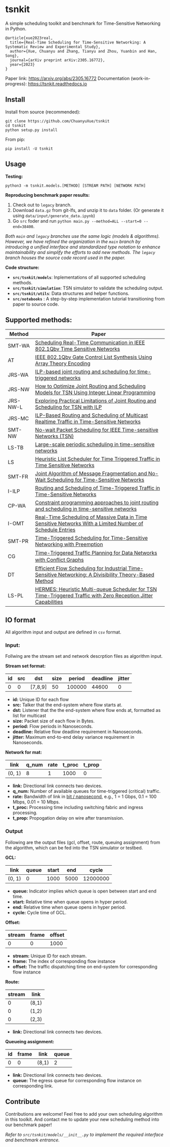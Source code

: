 # tsnkit

A simple scheduling toolkit and benchmark for Time-Sensitive Networking in Python.

```
@article{xue2023real,
  title={Real-Time Scheduling for Time-Sensitive Networking: A Systematic Review and Experimental Study},
  author={Xue, Chuanyu and Zhang, Tianyu and Zhou, Yuanbin and Han, Song},
  journal={arXiv preprint arXiv:2305.16772},
  year={2023}
}
```
Paper link: https://arxiv.org/abs/2305.16772
Documentation (work-in-progress): https://tsnkit.readthedocs.io

## Install

Install from source (recommended):

```
git clone https://github.com/ChuanyuXue/tsnkit
cd tsnkit
python setup.py install
```


From pip:

```
pip install -U tsnkit
```



## Usage

**Testing:**

```
python3 -m tsnkit.models.[METHOD] [STREAM PATH] [NETWORK PATH]
```
**Reproducing benchmark paper results:**

1. Check out to `legacy` branch.
2. Download `data.gz` from git-lfs, and unzip it to `data` folder. (Or generate it using `data/input/generate_data.ipynb`)
3. Go `src` foder and run `python main.py --method=ALL --start=0 --end=38400`.

*Both `main` and `legacy` branches use the same logic (models & algorithms). However, we have refined the organization in the `main` branch by introducing a unified interface and standardized type notation to enhance maintainability and simplify the efforts to add new methods. The `legacy` branch houses the source code record used in the paper.*

**Code structure:**


- **`src/tsnkit/models`**: Inplementations of all supported scheduling methods.
- **`src/tsnkit/simulation`**: TSN simulator to validate the scheduling output.
- **`src/tsnkit/utils`**: Data structures and helper functions.
- **`src/notebooks`** : A step-by-step implementation tutorial transitioning from paper to source code.



## Supported methods:

| Method   | Paper                                                                                                                                                                                                                                                                                                                                                                                                                                                                                                                                                                                                                                                                                                                                                                                                                                                                                                                                                                                                                                                                                                                                                                                                                                                                                                                                                                                                                                                                                                                                                                                                                                                                                                                                                                                                                                                                                                                                                                                                                                                                                                                     |
| -------- | ------------------------------------------------------------------------------------------------------------------------------------------------------------------------------------------------------------------------------------------------------------------------------------------------------------------------------------------------------------------------------------------------------------------------------------------------------------------------------------------------------------------------------------------------------------------------------------------------------------------------------------------------------------------------------------------------------------------------------------------------------------------------------------------------------------------------------------------------------------------------------------------------------------------------------------------------------------------------------------------------------------------------------------------------------------------------------------------------------------------------------------------------------------------------------------------------------------------------------------------------------------------------------------------------------------------------------------------------------------------------------------------------------------------------------------------------------------------------------------------------------------------------------------------------------------------------------------------------------------------------------------------------------------------------------------------------------------------------------------------------------------------------------------------------------------------------------------------------------------------------------------------------------------------------------------------------------------------------------------------------------------------------------------------------------------------------------------------------------------------------- |
| SMT-WA   | [Scheduling Real-Time Communication in IEEE 802.1Qbv Time Sensitive Networks](https://dl.acm.org/doi/pdf/10.1145/2997465.2997470)                                                                                                                                                                                                                                                                                                                                                                                                                                                                                                                                                                                                                                                                                                                                                                                                                                                                                                                                                                                                                                                                                                                                                                                                                                                                                                                                                                                                                                                                                                                                                                                                                                                                                                                                                                                                                                                                                                                                                                                         |
| AT       | [IEEE 802.1Qbv Gate Control List Synthesis Using Array Theory Encoding](https://ieeexplore.ieee.org/stamp/stamp.jsp?tp=&arnumber=8430062)                                                                                                                                                                                                                                                                                                                                                                                                                                                                                                                                                                                                                                                                                                                                                                                                                                                                                                                                                                                                                                                                                                                                                                                                                                                                                                                                                                                                                                                                                                                                                                                                                                                                                                                                                                                                                                                                                                                                                                                 |
| JRS-WA   | [ILP-based joint routing and scheduling for time-triggered networks](https://dl.acm.org/doi/pdf/10.1145/3139258.3139289?casa_token=RfXCSV_16bgAAAAA:ErHwYiCRp7DrH3JiSQX6_kOtmb62FqrfWiS4HeirDZvLog3tq9aiyc_GYcRnezpAOE8WBICdT25u)                                                                                                                                                                                                                                                                                                                                                                                                                                                                                                                                                                                                                                                                                                                                                                                                                                                                                                                                                                                                                                                                                                                                                                                                                                                                                                                                                                                                                                                                                                                                                                                                                                                                                                                                                                                                                                                                                         |
| JRS-NW   | [How to Optimize Joint Routing and Scheduling Models for TSN Using Integer Linear Programming](https://www2.informatik.uni-stuttgart.de/bibliothek/ftp/ncstrl.ustuttgart_fi/INPROC-2021-01/INPROC-2021-01.pdf)                                                                                                                                                                                                                                                                                                                                                                                                                                                                                                                                                                                                                                                                                                                                                                                                                                                                                                                                                                                                                                                                                                                                                                                                                                                                                                                                                                                                                                                                                                                                                                                                                                                                                                                                                                                                                                                                                                            |
| JRS-NW-L | [Exploring Practical Limitations of Joint Routing and Scheduling for TSN with ILP](https://ieeexplore.ieee.org/stamp/stamp.jsp?arnumber=8607243&casa_token=ynpoxBcgvFgAAAAA:na1WepOT9xvsfq_ZhUGKTakW6Uq65ZkAFG-tGVl3B5ZKVg1xEzXgYv2yfxjiHC-c2cW6qfE8)                                                                                                                                                                                                                                                                                                                                                                                                                                                                                                                                                                                                                                                                                                                                                                                                                                                                                                                                                                                                                                                                                                                                                                                                                                                                                                                                                                                                                                                                                                                                                                                                                                                                                                                                                                                                                                                                     |
| JRS-MC   | [ILP-Based Routing and Scheduling of Multicast Realtime Traffic in Time-Sensitive Networks](https://ieeexplore.ieee.org/stamp/stamp.jsp?arnumber=9203662&casa_token=vuhKuWFB-5sAAAAA:FBdBVQgf5PP7otfBJ6zFZZ9kknGJ2xZkNpl1ipBAhk3MUUin2kKJOjD3JMAha6EZ6XgnsX7c)                                                                                                                                                                                                                                                                                                                                                                                                                                                                                                                                                                                                                                                                                                                                                                                                                                                                                                                                                                                                                                                                                                                                                                                                                                                                                                                                                                                                                                                                                                                                                                                                                                                                                                                                                                                                                                                            |
| SMT-NW   | [No-wait Packet Scheduling for IEEE Time-sensitive Networks (TSN)](https://dl.acm.org/doi/pdf/10.1145/2997465.2997494?casa_token=Aly_nknYS_4AAAAA:vfTQkiQpQoQFHIq83fHcBLOlwpZ-u64UtvcDIeL65iHPneYsufwslgMbk2I8JPV4R14rKAz38JrWYg)                                                                                                                                                                                                                                                                                                                                                                                                                                                                                                                                                                                                                                                                                                                                                                                                                                                                                                                                                                                                                                                                                                                                                                                                                                                                                                                                                                                                                                                                                                                                                                                                                                                                                                                                                                                                                                                                                         |
| LS-TB    | [Large-scale periodic scheduling in time-sensitive networks](https://reader.elsevier.com/reader/sd/pii/S0305054821002549?token=7B7B66E61DB026B7D82D9C2B43832904B7D8FE90493FDCD741B060FEA19F6A47EF7FA8666D97C19DD2D76BCBA03B27D3&originRegion=us-east-1&originCreation=20220425171034)                                                                                                                                                                                                                                                                                                                                                                                                                                                                                                                                                                                                                                                                                                                                                                                                                                                                                                                                                                                                                                                                                                                                                                                                                                                                                                                                                                                                                                                                                                                                                                                                                                                                                                                                                                                                                                     |
| LS       | [Heuristic List Scheduler for Time Triggered Traffic in Time Sensitive Networks](https://dl.acm.org/doi/pdf/10.1145/3314206.3314208)                                                                                                                                                                                                                                                                                                                                                                                                                                                                                                                                                                                                                                                                                                                                                                                                                                                                                                                                                                                                                                                                                                                                                                                                                                                                                                                                                                                                                                                                                                                                                                                                                                                                                                                                                                                                                                                                                                                                                                                      |
| SMT-FR   | [Joint Algorithm of Message Fragmentation and No-Wait Scheduling for Time-Sensitive Networks](https://ieeexplore.ieee.org/stamp/stamp.jsp?tp=&arnumber=9317715)                                                                                                                                                                                                                                                                                                                                                                                                                                                                                                                                                                                                                                                                                                                                                                                                                                                                                                                                                                                                                                                                                                                                                                                                                                                                                                                                                                                                                                                                                                                                                                                                                                                                                                                                                                                                                                                                                                                                                           |
| I-ILP    | [Routing and Scheduling of Time-Triggered Traffic in Time-Sensitive Networks](https://ieeexplore.ieee.org/stamp/stamp.jsp?arnumber=8889667&casa_token=6YrBm7jYR74AAAAA:3uXBqhABDDmDRtLWytsDbxtl2iKRjJDsYvFaMflMALJndY4lNTZngVbV2znSSq9heY5eh00LQw)                                                                                                                                                                                                                                                                                                                                                                                                                                                                                                                                                                                                                                                                                                                                                                                                                                                                                                                                                                                                                                                                                                                                                                                                                                                                                                                                                                                                                                                                                                                                                                                                                                                                                                                                                                                                                                                                        |
| CP-WA    | [Constraint programming approaches to joint routing and scheduling in time-sensitive networks](https://pdf.sciencedirectassets.com/271420/1-s2.0-S0360835221X00058/1-s2.0-S0360835221002217/main.pdf?X-Amz-Security-Token=IQoJb3JpZ2luX2VjEDMaCXVzLWVhc3QtMSJGMEQCIDqpmiVnioUsRYP0WQGfVWDATuxt5x0Rer85S9m0xYSKAiBHv0D1%2FALjqBg13t60tjpzBXyZjEgcqF8GgoAP83CYjyrVBAjL%2F%2F%2F%2F%2F%2F%2F%2F%2F%2F8BEAUaDDA1OTAwMzU0Njg2NSIM2pajvw4OrTdJaeB4KqkEwOY7laXnronDNsx2z6lm7pJ3SICxlkkh92oZi%2ByEvbP6RFILq73ifDlJxIAOkz2NpOwl89weiC8%2BT8hJnz3pA49S6WBPQzBP728%2BQoAywM5jT93txyGljMnq7vz0KnnGJwgRY10H2be4VJIZvTHJhS0l3OGqG5usM4iKmyGrysrLKOvLRMw8nZAT37D5CC3XDVBwtr65JvgREvH1NF6VGUDHReRNcesY1YkqPc%2FefPbn1aY8nbb%2FvhrIHohXqn%2FGBgPuvrZeYB3hdcR%2FQdPxHQa1L0UcmCBcjyjNr%2F%2FEgU4OPTqWCUbt28F1t13dBYI2JzvGnpqXEzMV7v%2FgfYAb9pORgflAPXuznb%2Fj0un5hcPrJLdtZxAuHj36FagZ0yP%2Bv%2BEU7kMzhOHw7GQxuLJKbguNO6d1H5T9%2FYGTzRMldKbPIiywTlj4frYrKkSWHd4mxUoXwdCIxkOPYbzS%2B2ZUi1sI2plkCTnffecyMkjRaSaV6Zmy00DWLzfWDB1xM%2F%2BMF2HixqDerrrsYTlmU%2BGWn2Ml7mXIKS6NHbT5pG9LU3Kb4BfGRivnId90NdFcxpgzDCHJur6STZJ51UvEoCGzvNUpe73WXyleF45r7Zton8vD23O5j23OOjFe3oecRxmIqVvv13shAcpq7oPgk%2FnCpJ9f1Ue%2BjYIt7mbhyHhwwD1%2F8mPucelJFglaIl4R7u%2Bbpc5i6NQHiriVo%2BOvm6xLA6axUkcsffiVvDDuloqZBjqqAZUw5ycZjhv1OpncoZHVSdaYQYC7Tiww4eEY5eWmYWbBOgcMUFNgO%2FkYAtA04oJMtkt9ESVdxfBzw%2FU0loVVOHF18qr65ThcSMXSGzfWBbUbwXZ4svjysKPXczlzCzVs3BfvFmxK2w%2FS8%2BEyvj9VYMpiwrQTORyaepSsPnaE4vvGDKN7W0mNDvuzXUzEVy3qXW%2F3HWpLtsVMpzsV3KMgPsHPMCUH40BufW4X&X-Amz-Algorithm=AWS4-HMAC-SHA256&X-Amz-Date=20220915T031100Z&X-Amz-SignedHeaders=host&X-Amz-Expires=300&X-Amz-Credential=ASIAQ3PHCVTYZSZPPQSZ%2F20220915%2Fus-east-1%2Fs3%2Faws4_request&X-Amz-Signature=dbd283d80fa4c01dd5c202fae0e9dbd7b58918296d71334523d8d40f347aa063&hash=175888141457622ec39a59c34d720806b226c1f3fbad99c907cb4f5aa117c71d&host=68042c943591013ac2b2430a89b270f6af2c76d8dfd086a07176afe7c76c2c61&pii=S0360835221002217&tid=spdf-52529842-e538-4517-935d-86a0e1799eb0&sid=2b6bac3e33d6f9466c4833b-505152db370egxrqa&type=client&ua=52530504510550595401&rr=74ae2c292c955a57) |
| I-OMT    | [Real-Time Scheduling of Massive Data in Time Sensitive Networks With a Limited Number of Schedule Entries](https://ieeexplore.ieee.org/document/8951090)                                                                                                                                                                                                                                                                                                                                                                                                                                                                                                                                                                                                                                                                                                                                                                                                                                                                                                                                                                                                                                                                                                                                                                                                                                                                                                                                                                                                                                                                                                                                                                                                                                                                                                                                                                                                                                                                                                                                                                 |
| SMT-PR   | [Time-Triggered Scheduling for Time-Sensitive Networking with Preemption](https://ieeexplore.ieee.org/document/9712545)                                                                                                                                                                                                                                                                                                                                                                                                                                                                                                                                                                                                                                                                                                                                                                                                                                                                                                                                                                                                                                                                                                                                                                                                                                                                                                                                                                                                                                                                                                                                                                                                                                                                                                                                                                                                                                                                                                                                                                                                   |
| CG       | [Time-Triggered Trafﬁc Planning for Data Networks with Conﬂict Graphs](https://ieeexplore.ieee.org/document/9113114)                                                                                                                                                                                                                                                                                                                                                                                                                                                                                                                                                                                                                                                                                                                                                                                                                                                                                                                                                                                                                                                                                                                                                                                                                                                                                                                                                                                                                                                                                                                                                                                                                                                                                                                                                                                                                                                                                                                                                                                                      |
| DT       | [Efficient Flow Scheduling for Industrial Time-Sensitive Networking: A Divisibility Theory-Based Method](https://ieeexplore.ieee.org/document/9714183)                                                                                                                                                                                                                                                                                                                                                                                                                                                                                                                                                                                                                                                                                                                                                                                                                                                                                                                                                                                                                                                                                                                                                                                                                                                                                                                                                                                                                                                                                                                                                                                                                                                                                                                                                                                                                                                                                                                                                                    |
| LS-PL    | [HERMES: Heuristic Multi-queue Scheduler for TSN Time-Triggered Traffic with Zero Reception Jitter Capabilities](https://dl.acm.org/doi/abs/10.1145/3534879.3534906)                                                                                                                                                                                                                                                                                                                                                                                                                                                                                                                                                                                                                                                                                                                                                                                                                                                                                                                                                                                                                                                                                                                                                                                                                                                                                                                                                                                                                                                                                                                                                                                                                                                                                                                                                                                                                                                                                                                                                      |



## IO format

All algorithm input and output are defined in `csv` format.

### Input:

Follwing are the stream set and network descrption files as algorithm input.

**Stream set format:**

| id  | src | dst     | size | period | deadline | jitter |
| --- | --- | ------- | ---- | ------ | -------- | ------ |
| 0   | 0   | [7,8,9] | 50   | 100000 | 44600    | 0      |

- **id:** Unique ID for each flow
- **src:** Talker that the end-system where flow starts at.
- **dst:** Listener that the the end-system where flow ends at, formatted as list for multicast
- **size:** Packet size of each flow in Bytes.
- **period:** Flow periods in Nanoseconds.
- **deadline:** Relative flow deadline requirement in Nanoseconds.
- **jitter:** Maximum end-to-end delay variance requirement in Nanoseconds.

**Network for mat:**

| link   | q_num | rate | t_proc | t_prop |
| ------ | ----- | ---- | ------ | ------ |
| (0, 1) | 8     | 1    | 1000   | 0      |

- **link:** Directional link connects two devices.
- **q_num:** Number of available queues for time-triggered (critical) traffic.
- **rate:** Bandwidth of link in <u>bit / nanosecond</u>, e.g., 1 = 1 Gbps, 0.1 = 100 Mbps, 0.01 = 10 Mbps.
- **t_proc:** Processing time including switching fabric and ingress processing.
- **t_prop:** Propogation delay on wire after transmission.

### Output

Following are the output files (gcl, offset, route, queuing assignment) from the algorithm, which can be fed into the TSN simulator or testbed.

**GCL:**

| link   | queue | start | end  | cycle    |
| ------ | ----- | ----- | ---- | -------- |
| (0, 1) | 0     | 1000  | 5000 | 12000000 |

- **queue:** Indicator implies which queue is open between start and end time.
- **start:** Relative time when queue opens in hyper period.
- **end:** Relative time when queue opens in hyper period.
- **cycle:** Cycle time of GCL.

**Offset:**

| stream | frame | offset |
| ------ | ----- | ------ |
| 0      | 0     | 1000   |

- **stream:** Unique ID for each stream.
- **frame:** The index of corresponding flow instance
- **offset:** The traffic dispatching time on end-system for corresponding flow instance

**Route:**

| stream | link  |
| ------ | ----- |
| 0      | (8,1) |
| 0      | (1,2) |
| 0      | (2,3) |

- **link:** Directional link connects two devices.

**Queueing assignment:**

| id  | frame | link  | queue |
| --- | ----- | ----- | ----- |
| 0   | 0     | (8,1) | 2     |

- **link:** Directional link connects two devices.
- **queue:** The egress queue for corresponding flow instance on corresponding link.




## Contribute

Contributions are welcome! Feel free to add your own scheduling algorithm in this toolkit. And contact me to update your new scheduling method into our benchmark paper!

*Refer to `src/tsnkit/models/__init__.py` to implement the required interface and benchmark entrance.*
